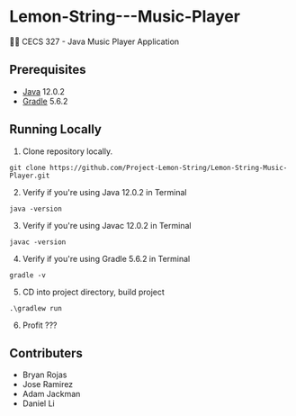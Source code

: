 # Lemon-String---Music-Player
🍋🎼 CECS 327 - Java Music Player Application

## Prerequisites

* [Java](https://www.oracle.com/technetwork/java/javase/downloads/jdk12-downloads-5295953.html) 12.0.2
* [Gradle](https://gradle.org/releases/) 5.6.2

## Running Locally

1. Clone repository locally.
```
git clone https://github.com/Project-Lemon-String/Lemon-String-Music-Player.git
```
2. Verify if you're using Java 12.0.2 in Terminal
```
java -version
```
3. Verify if you're using Javac 12.0.2 in Terminal
```
javac -version
```
4. Verify if you're using Gradle 5.6.2 in Terminal
```
gradle -v
```
5. CD into project directory, build project
```
.\gradlew run
```
6. Profit ???

## Contributers

* Bryan Rojas
* Jose Ramirez
* Adam Jackman
* Daniel Li

